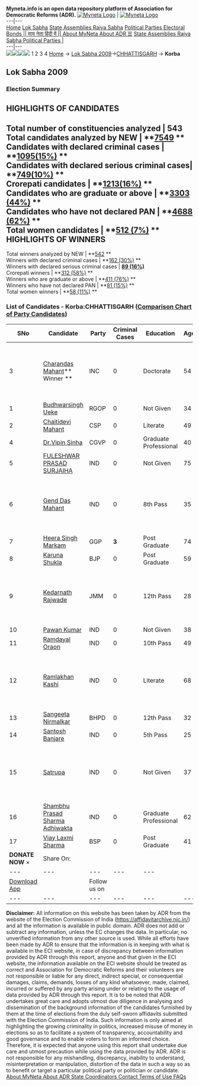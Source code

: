 **Myneta.info is an open data repository platform of Association for Democratic Reforms (ADR).**
[![Myneta Logo](https://www.myneta.info/lib/img/myneta-logo.png)](https://www.myneta.info/) | [![Myneta Logo](https://www.myneta.info/lib/img/adr-logo.png)](https://adrindia.org)  
---|---  
[Home](https://www.myneta.info/) [Lok Sabha](https://www.myneta.info/#ls "Lok Sabha") [ State Assemblies ](https://www.myneta.info/#sa "State Assemblies") [Rajya Sabha](https://www.myneta.info/#rs "Rajya Sabha") [Political Parties ](https://www.myneta.info/party "Political Parties") [ Electoral Bonds ](https://www.myneta.info/electoral_bonds "Electoral Bonds") [ || माय नेता हिंदी में || ](https://translate.google.co.in/translate?prev=hp&hl=en&js=y&u=www.myneta.info&sl=en&tl=hi&history_state0=) [ About MyNeta ](https://adrindia.org/content/about-myneta) [ About ADR ](https://adrindia.org/about-adr/who-we-are) [☰](javascript:void\(0\))
[ State Assemblies ](https://www.myneta.info/#sa "State Assemblies") [ Rajya Sabha ](https://www.myneta.info/#rs "Rajya Sabha") [ Political Parties ](https://www.myneta.info/party "Political Parties")
|   
---|---  
![](https://www.myneta.info/lib/img/banner/banner-1.png)![](https://www.myneta.info/lib/img/banner/banner-2.png)![](https://www.myneta.info/lib/img/banner/banner-3.png)![](https://www.myneta.info/lib/img/banner/banner-4.png)
1  2  3  4 
[Home](https://www.myneta.info/) → [Lok Sabha 2009](https://www.myneta.info/ls2009/)→[CHHATTISGARH](https://www.myneta.info/ls2009/index.php?action=show_constituencies&state_id=26) → **Korba**
### 
## Lok Sabha 2009
###  Election Summary 
HIGHLIGHTS OF CANDIDATES  
---  
Total number of constituencies analyzed |  543   
Total candidates analyzed by NEW | **[7549](https://www.myneta.info/ls2009/index.php?action=summary&subAction=candidates_analyzed&sort=candidate#summary) **  
Candidates with declared criminal cases | **[1095(15%)](https://www.myneta.info/ls2009/index.php?action=summary&subAction=crime&sort=candidate#summary) **  
Candidates with declared serious criminal cases| **[749(10%)](https://www.myneta.info/ls2009/index.php?action=summary&subAction=serious_crime&sort=candidate#summary) **  
Crorepati candidates | **[1213(16%)](https://www.myneta.info/ls2009/index.php?action=summary&subAction=crorepati&sort=candidate#summary) **  
Candidates who are graduate or above | **[3303 (44%)](https://www.myneta.info/ls2009/index.php?action=summary&subAction=education&sort=candidate#summary) **  
Candidates who have not declared PAN | **[4688 (62%)](https://www.myneta.info/ls2009/index.php?action=summary&subAction=without_pan&sort=candidate#summary) **  
Total women candidates | **[512 (7%)](https://www.myneta.info/ls2009/index.php?action=summary&subAction=women_candidate&sort=candidate#summary) **  
HIGHLIGHTS OF WINNERS  
---  
Total winners analyzed by NEW | **[542](https://www.myneta.info/ls2009/index.php?action=summary&subAction=winner_analyzed&sort=candidate#summary) **  
Winners with declared criminal cases | **[162 (30%)](https://www.myneta.info/ls2009/index.php?action=summary&subAction=winner_crime&sort=candidate#summary) **  
Winners with declared serious criminal cases | **[89 (16%)](https://www.myneta.info/ls2009/index.php?action=summary&subAction=winner_serious_crime&sort=candidate#summary)**  
Crorepati winners | **[312 (58%)](https://www.myneta.info/ls2009/index.php?action=summary&subAction=winner_crorepati&sort=candidate#summary) **  
Winners who are graduate or above | **[411 (76%)](https://www.myneta.info/ls2009/index.php?action=summary&subAction=winner_education&sort=candidate#summary) **  
Winners who have not declared PAN | **[81 (15%)](https://www.myneta.info/ls2009/index.php?action=summary&subAction=winner_without_pan&sort=candidate#summary) **  
Total women winners | **[58 (11%)](https://www.myneta.info/ls2009/index.php?action=summary&subAction=winner_women&sort=candidate#summary) **  
### List of Candidates - Korba:CHHATTISGARH ([Comparison Chart of Party Candidates](https://www.myneta.info/ls2009/comparisonchart.php?constituency_id=109))
SNo | Candidate| Party| Criminal Cases| Education| Age| Total Assets| Liabilities  
---|---|---|---|---|---|---|---  
3  | [Charandas Mahant](https://www.myneta.info/ls2009/candidate.php?candidate_id=591)** Winner ** | INC | 0 | Doctorate| 54 | ![](https://myneta.info/image_v2.php?myneta_folder=ls2009&candidate_id=591&col=ta) | ![](https://myneta.info/image_v2.php?myneta_folder=ls2009&candidate_id=591&col=lia)  
1  | [Budhwarsingh Ueke](https://www.myneta.info/ls2009/candidate.php?candidate_id=589) | RGOP | 0 | Not Given| 34 | Nil | Rs 0 ~   
2  | [Chaitidevi Mahant](https://www.myneta.info/ls2009/candidate.php?candidate_id=590) | CSP | 0 | Literate| 49 | Rs 1,36,000 ~ 1 Lacs+ | Rs 0 ~   
4  | [Dr.Vipin Sinha](https://www.myneta.info/ls2009/candidate.php?candidate_id=598) | CGVP | 0 | Graduate Professional| 40 | Rs 10,000 ~ 10 Thou+ | Rs 0 ~   
5  | [FULESHWAR PRASAD SURJAIHA](https://www.myneta.info/ls2009/candidate.php?candidate_id=595) | IND | 0 | Not Given| 75 | Nil | Rs 0 ~   
6  | [Gend Das Mahant](https://www.myneta.info/ls2009/candidate.php?candidate_id=592) | IND | 0 | 8th Pass| 35 | ![](https://myneta.info/image_v2.php?myneta_folder=ls2009&candidate_id=592&col=ta) | ![](https://myneta.info/image_v2.php?myneta_folder=ls2009&candidate_id=592&col=lia)  
7  | [Heera Singh Markam](https://www.myneta.info/ls2009/candidate.php?candidate_id=81) | GGP | **3** | Post Graduate| 74 | Rs 8,27,089 ~ 8 Lacs+ | Rs 0 ~   
8  | [Karuna Shukla](https://www.myneta.info/ls2009/candidate.php?candidate_id=82) | BJP | 0 | Post Graduate| 59 | Rs 72,00,288 ~ 72 Lacs+ | Rs 7,60,000 ~ 7 Lacs+  
9  | [Kedarnath Rajwade](https://www.myneta.info/ls2009/candidate.php?candidate_id=593) | JMM | 0 | 12th Pass| 28 | ![](https://myneta.info/image_v2.php?myneta_folder=ls2009&candidate_id=593&col=ta) | ![](https://myneta.info/image_v2.php?myneta_folder=ls2009&candidate_id=593&col=lia)  
10  | [Pawan Kumar](https://www.myneta.info/ls2009/candidate.php?candidate_id=594) | IND | 0 | Not Given| 38 | Nil | Rs 0 ~   
11  | [Ramdayal Oraon](https://www.myneta.info/ls2009/candidate.php?candidate_id=84) | IND | 0 | 10th Pass| 49 | Rs 52,000 ~ 52 Thou+ | Rs 0 ~   
12  | [Ramlakhan Kashi](https://www.myneta.info/ls2009/candidate.php?candidate_id=85) | IND | 0 | Literate| 68 | ![](https://myneta.info/image_v2.php?myneta_folder=ls2009&candidate_id=85&col=ta) | ![](https://myneta.info/image_v2.php?myneta_folder=ls2009&candidate_id=85&col=lia)  
13  | [Sangeeta Nirmalkar](https://www.myneta.info/ls2009/candidate.php?candidate_id=599) | BHPD | 0 | 12th Pass| 32 | Rs 3,25,000 ~ 3 Lacs+ | Rs 0 ~   
14  | [Santosh Banjare](https://www.myneta.info/ls2009/candidate.php?candidate_id=596) | IND | 0 | 5th Pass| 25 | Rs 10,000 ~ 10 Thou+ | Rs 0 ~   
15  | [Satrupa](https://www.myneta.info/ls2009/candidate.php?candidate_id=597) | IND | 0 | Not Given| 37 | ![](https://myneta.info/image_v2.php?myneta_folder=ls2009&candidate_id=597&col=ta) | ![](https://myneta.info/image_v2.php?myneta_folder=ls2009&candidate_id=597&col=lia)  
16  | [Shambhu Prasad Sharma Adhiwakta](https://www.myneta.info/ls2009/candidate.php?candidate_id=600) | IND | 0 | Graduate Professional| 62 | Rs 10,20,000 ~ 10 Lacs+ | Rs 0 ~   
17  | [Viay Laxmi Sharma](https://www.myneta.info/ls2009/candidate.php?candidate_id=86) | BSP | 0 | Post Graduate| 41 | Rs 2,45,900 ~ 2 Lacs+ | Rs 0 ~   
|  **DONATE NOW** × |  Share On:  | [](https://api.whatsapp.com/send?text=https%3A%2F%2Fmyneta.info%2Fpunjab2022%2Findex.php%3Faction%3Dshow_constituencies%26state_id%3D19) | [](https://www.facebook.com/sharer/sharer.php?u=https%3A%2F%2Fmyneta.info%2Fpunjab2022%2Findex.php%3Faction%3Dshow_constituencies%26state_id%3D19) | [](https://twitter.com/share?url=https%3A%2F%2Fmyneta.info%2Fpunjab2022%2Findex.php%3Faction%3Dshow_constituencies%26state_id%3D19)  
---|---|---|---|---  
| [ Download App ](https://play.google.com/store/apps/details?id=com.webrosoft.myneta1&pcampaignid=pcampaignidMKT-Other-global-all-co-prtnr-py-PartBadge-Mar2515-1) | [](https://play.google.com/store/apps/details?id=com.webrosoft.myneta1&pcampaignid=pcampaignidMKT-Other-global-all-co-prtnr-py-PartBadge-Mar2515-1) |  Follow us on  | [](https://www.facebook.com/adrindia.org/) | [](https://twitter.com/adrspeaks) | [](https://groups.google.com/g/national-election-watch?hl=en&pli=1) | [](https://www.instagram.com/adrspeaks/) | [](https://www.youtube.com/user/adrspeaks) | [](https://sharechat.com/profile/adrspeaks)  
---|---|---|---|---|---|---|---|---  
**Disclaimer:** All information on this website has been taken by ADR from the website of the Election Commission of India (https://affidavitarchive.nic.in/) and all the information is available in public domain. ADR does not add or subtract any information, unless the EC changes the data. In particular, no unverified information from any other source is used. While all efforts have been made by ADR to ensure that the information is in keeping with what is available in the ECI website, in case of discrepancy between information provided by ADR through this report, anyone and that given in the ECI website, the information available on the ECI website should be treated as correct and Association for Democratic Reforms and their volunteers are not responsible or liable for any direct, indirect special, or consequential damages, claims, demands, losses of any kind whatsoever, made, claimed, incurred or suffered by any party arising under or relating to the usage of data provided by ADR through this report. It is to be noted that ADR undertakes great care and adopts utmost due diligence in analysing and dissemination of the background information of the candidates furnished by them at the time of elections from the duly self-sworn affidavits submitted with the Election Commission of India. Such information is only aimed at highlighting the growing criminality in politics, increased misuse of money in elections so as to facilitate a system of transparency, accountability and good governance and to enable voters to form an informed choice. Therefore, it is expected that anyone using this report shall undertake due care and utmost precaution while using the data provided by ADR. ADR is not responsible for any mishandling, discrepancy, inability to understand, misinterpretation or manipulation, distortion of the data in such a way so as to benefit or target a particular political party or politician or candidate. 
[ About MyNeta ](https://adrindia.org/content/about-myneta) [ About ADR ](https://adrindia.org/about-adr/who-we-are) [ State Coordinators ](https://adrindia.org/about-adr/state-coordinators) [ Contact ](https://adrindia.org/contact-us) [ Terms of Use ](https://adrindia.org/content/adr-terms-use) [ FAQs ](https://adrindia.org/content/faqs)
